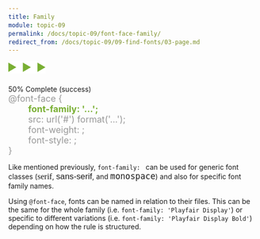 ```yaml
---
title: Family
module: topic-09
permalink: /docs/topic-09/font-face-family/
redirect_from: /docs/topic-09/09-find-fonts/03-page.md
---
```


<img src="./../../../img/arrow-divider.svg" style="width: 75px; border: none; margin: 0px 0 20px 0" />

<div class="panel panel-success">
  <div class="progress" style="margin-bottom: 0; border-bottom-left-radius: 0; border-bottom-right-radius: 0;">
    <div class="progress-bar progress-bar-success progress-bar-striped" role="progressbar" aria-valuenow="50" aria-valuemin="0" aria-valuemax="100" style="width: 50%">
      <span class="sr-only">50% Complete (success)</span>
    </div>
  </div>
  <div class="panel-body">
    <p style="font-size: large; margin: 0;">
      <span style="color: #999;">@font-face {</span><br/>
        <span style="color: #79AF33; font-weight: bold; margin-left: 40px;">font-family: '...';</span><br/>
        <span style="color: #999;margin-left: 40px;">src: url('#') format('...');</span><br/>
        <span style="color: #999;margin-left: 40px;">font-weight: ;</span><br/>
        <span style="color: #999;margin-left: 40px;">font-style: ;<br/></span>
      <span style="color: #999;">}</span>
    </p>
  </div>
</div>

Like mentioned previously, `font-family: ` can be used for generic font classes (<span style="font-family: serif; font-size: 1.2em;">serif</span>, <span style="font-family: sans-serif; font-size: 1.2em;">sans-serif</span>, and <span style="font-family: monospace; font-size: 1.2em;">monospace</span>) and also for specific font family names.

Using `@font-face`, fonts can be named in relation to their files. This can be the same for the whole family (i.e. `font-family: 'Playfair Display'`) or specific to different variations (i.e. `font-family: 'Playfair Display Bold'`) depending on how the rule is structured.
